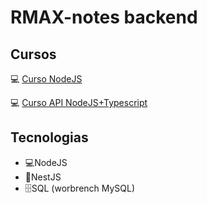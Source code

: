 <h1>RMAX-notes backend</h1>
<h2>Cursos</h2>
<p>💻 <a href="https://youtube.com/playlist?list=PLJ_KhUnlXUPtbtLwaxxUxHqvcNQndmI4B" target="_blank">Curso NodeJS</a> </p>
<p>💻 <a href="https://youtube.com/playlist?list=PLz_YTBuxtxt6_Zf1h-qzNsvVt46H8ziKh" target="_blank"> Curso API NodeJS+Typescript</a> </p>
<h2>Tecnologias</h2>
<ul>
<li>💻NodeJS</li>
<li>🦁NestJS</li>
<li>🗄️SQL (worbrench MySQL)</li>
</ul>
